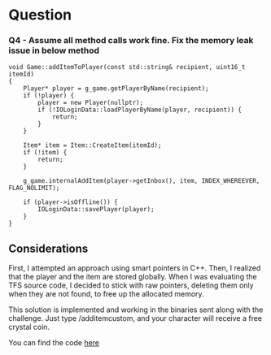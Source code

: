 # Question

### Q4 - Assume all method calls work fine. Fix the memory leak issue in below method
```
void Game::addItemToPlayer(const std::string& recipient, uint16_t itemId)
{
    Player* player = g_game.getPlayerByName(recipient);
    if (!player) {
        player = new Player(nullptr);
        if (!IOLoginData::loadPlayerByName(player, recipient)) {
            return;
        }
    }

    Item* item = Item::CreateItem(itemId);
    if (!item) {
        return;
    }

    g_game.internalAddItem(player->getInbox(), item, INDEX_WHEREEVER, FLAG_NOLIMIT);

    if (player->isOffline()) {
        IOLoginData::savePlayer(player);
    }
}
```

## Considerations
First, I attempted an approach using smart pointers in C++. Then, I realized that the player and the item are stored globally. 
When I was evaluating the TFS source code, I decided to stick with raw pointers, deleting them only when they are not found, to free up the allocated memory.

This solution is implemented and working in the binaries sent along with the challenge. Just type /additemcustom, and your character will receive a free crystal coin.

You can find the code [here](https://github.com/otland/forgottenserver/commit/898c0edc5a7617dbbb0c02a793d556eae30ed3da)
